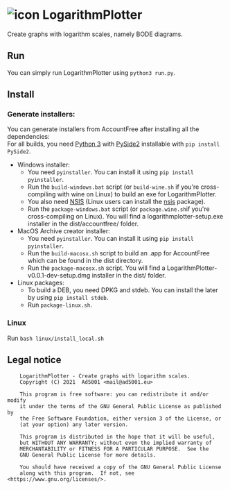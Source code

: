 # ![icon](https://git.ad5001.eu/Ad5001/LogarithmicPlotter/raw/branch/master/logplotter.svg) LogarithmPlotter

Create graphs with logarithm scales, namely BODE diagrams.

## Run

You can simply run LogarithmPlotter using `python3 run.py`.

## Install

### Generate installers:
You can generate installers from AccountFree after installing all the dependencies:   
For all builds, you need [Python 3](https://python.org) with [PySide2](https://pypi.org/project/PySide2/) installable with `pip install PySide2`.    
- Windows installer: 
    - You need `pyinstaller`. You can install it using `pip install pyinstaller`.    
    - Run the `build-windows.bat` script (or `build-wine.sh` if you're cross-compiling with wine on Linux) to build an exe for LogarithmPlotter.
    - You also need [NSIS](https://nsis.sourceforge.io/Main_Page) (Linux users can install the [nsis](https://pkgs.org/download/nsis) package).    
    - Run the `package-windows.bat` script (or `package.wine.sh`if you're cross-compiling on Linux). You will find a logarithmplotter-setup.exe installer in the dist/accountfree/ folder.
- MacOS Archive creator installer: 
    - You need `pyinstaller`. You can install it using `pip install pyinstaller`.    
    - Run the `build-macosx.sh` script to build an .app for AccountFree which can be found in the dist directory.
    - Run the `package-macosx.sh` script. You will find a LogarithmPlotter-v0.0.1-dev-setup.dmg installer in the dist/ folder.
- Linux packages:
    - To build a DEB, you need DPKG and stdeb. You can install the later by using `pip install stdeb`.
    - Run `package-linux.sh`.

    
### Linux

Run `bash linux/install_local.sh`

## Legal notice
        LogarithmPlotter - Create graphs with logarithm scales.
        Copyright (C) 2021  Ad5001 <mail@ad5001.eu>

        This program is free software: you can redistribute it and/or modify
        it under the terms of the GNU General Public License as published by
        the Free Software Foundation, either version 3 of the License, or
        (at your option) any later version.

        This program is distributed in the hope that it will be useful,
        but WITHOUT ANY WARRANTY; without even the implied warranty of
        MERCHANTABILITY or FITNESS FOR A PARTICULAR PURPOSE.  See the
        GNU General Public License for more details.

        You should have received a copy of the GNU General Public License
        along with this program.  If not, see <https://www.gnu.org/licenses/>.
